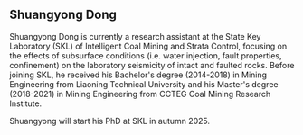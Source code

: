 <h2>Shuangyong Dong</h2>	
Shuangyong Dong is currently a research assistant at the State Key Laboratory (SKL) of Intelligent Coal Mining and Strata Control, focusing on the effects of subsurface conditions (i.e. water injection, fault properties, confinement) on the laboratory seismicity of intact and faulted rocks. Before joining SKL, he received his Bachelor's degree (2014-2018) in Mining Engineering from Liaoning Technical University and his Master's degree (2018-2021) in Mining Engineering from CCTEG Coal Mining Research Institute.

Shuangyong will start his PhD at SKL in autumn 2025.

